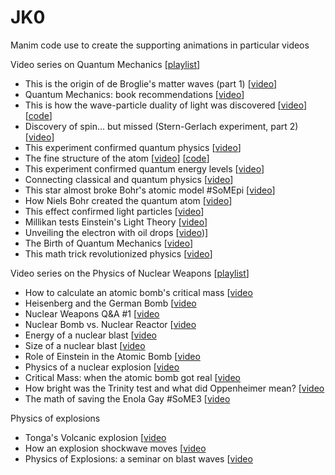 # JK0

Manim code use to create the supporting animations in particular videos

Video series on Quantum Mechanics [[playlist](https://www.youtube.com/playlist?list=PL_UV-wQj1lvVxch-RPQIUOHX88eeNGzVH)]
- This is the origin of de Broglie's matter waves (part 1) [[video](https://youtu.be/YQNEziGyDxU)]
- Quantum Mechanics: book recommendations [[video](https://youtu.be/3VmPfpkKgM0)]
- This is how the wave-particle duality of light was discovered [[video](https://youtu.be/f7JvywBOGYY)] [[code](https://github.com/jsdiazpo/JK0/tree/main/24-Wave-Particle)]
- Discovery of spin... but missed (Stern-Gerlach experiment, part 2) [[video](https://youtu.be/_0zX8tL-Rak)]
- This experiment confirmed quantum physics [[video](https://youtu.be/BDAzFIJu9_E)]
- The fine structure of the atom [[video](https://youtu.be/H4ZnVpiQTDw)] [[code](https://github.com/jsdiazpo/JK0/tree/main/21%20Sommerfeld)]
- This experiment confirmed quantum energy levels [[video](https://youtu.be/MCJl3-pHGuU)]
- Connecting classical and quantum physics [[video](https://youtu.be/PpuUeL2WvjM)]
- This star almost broke Bohr's atomic model #SoMEpi [[video](https://youtu.be/BcX1aYrLct4)]
- How Niels Bohr created the quantum atom [[video](https://youtu.be/xINR4MoqYVc)]
- This effect confirmed light particles [[video](https://youtu.be/Ap9os356CZA)]
- Millikan tests Einstein's Light Theory [[video](https://youtu.be/fQzirkrXOxk)]
- Unveiling the electron with oil drops [[video](https://youtu.be/B-uWaEvXqbA))]
- The Birth of Quantum Mechanics [[video](https://youtu.be/WNHn6GoMaac)]
- This math trick revolutionized physics [[video](https://youtu.be/gXeAp_lyj9s)]
  
Video series on the Physics of Nuclear Weapons [[playlist](https://www.youtube.com/playlist?list=PL_UV-wQj1lvUhNttvv4_KsYrQxHygj3Ey)]
- How to calculate an atomic bomb's critical mass [[video](https://youtu.be/DIuoFAW9H3E)
- Heisenberg and the German Bomb [[video](https://youtu.be/6zIJTwQ2blU)
- Nuclear Weapons Q&A #1 [[video](https://youtu.be/AcwZ0cwxXOE)
- Nuclear Bomb vs. Nuclear Reactor [[video](https://youtu.be/S-uMUq939dY)
- Energy of a nuclear blast [[video](https://youtu.be/wr-e9rGWx0c)
- Size of a nuclear blast [[video](https://youtu.be/8ru_LpjuabY)
- Role of Einstein in the Atomic Bomb [[video](https://youtu.be/W3ba1Y8L_yg)
- Physics of a nuclear explosion [[video](https://youtu.be/6VSrGDOrWXc)
- Critical Mass: when the atomic bomb got real [[video](https://youtu.be/LduH7613QXw)
- How bright was the Trinity test and what did Oppenheimer mean? [[video](https://youtu.be/GzfQY5FmURM)
- The math of saving the Enola Gay #SoME3 [[video](https://youtu.be/IEsIXui-YS8)
  
Physics of explosions
- Tonga's Volcanic explosion [[video](https://youtu.be/kzBoTgI4llY)
- How an explosion shockwave moves [[video](https://youtu.be/-UK5PUX3hOg)
- Physics of Explosions: a seminar on blast waves [[video](https://youtu.be/JySY4bkW5wY)
